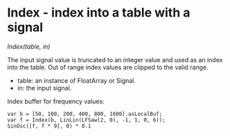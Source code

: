 # Index - index into a table with a signal

_Index(table, in)_

The input signal value is truncated to an integer value and used as an index into the table.  Out of range index values are clipped to the valid range.

- table: an instance of FloatArray or Signal.
- in: the input signal.

Index buffer for frequency values:

	var b = [50, 100, 200, 400, 800, 1600].asLocalBuf;
	var f = Index(b, LinLin(LFSaw(2, 0), -1, 1, 0, 6));
	SinOsc([f, f * 9], 0) * 0.1

